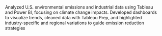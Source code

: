 Analyzed U.S. environmental emissions and industrial data using Tableau and Power BI, focusing on climate change impacts. Developed dashboards to visualize trends, cleaned data with Tableau Prep, and highlighted industry-specific and regional variations to guide emission reduction strategies

